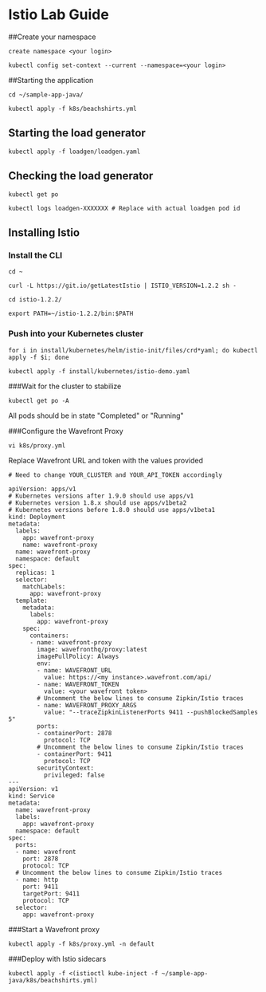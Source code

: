 # Istio Lab Guide

##Create your namespace
```
create namespace <your login>

kubectl config set-context --current --namespace=<your login>
```

##Starting the application
```
cd ~/sample-app-java/

kubectl apply -f k8s/beachshirts.yml
```

## Starting the load generator
```
kubectl apply -f loadgen/loadgen.yaml
```

## Checking the load generator

```
kubectl get po

kubectl logs loadgen-XXXXXXX # Replace with actual loadgen pod id
```

## Installing Istio
### Install the CLI

```
cd ~

curl -L https://git.io/getLatestIstio | ISTIO_VERSION=1.2.2 sh -

cd istio-1.2.2/

export PATH=~/istio-1.2.2/bin:$PATH
```

### Push into your Kubernetes cluster
```
for i in install/kubernetes/helm/istio-init/files/crd*yaml; do kubectl apply -f $i; done

kubectl apply -f install/kubernetes/istio-demo.yaml
```

###Wait for the cluster to stabilize
```
kubectl get po -A
```

All pods should be in state "Completed" or "Running"

###Configure the Wavefront Proxy
```
vi k8s/proxy.yml
```

Replace Wavefront URL and token with the values provided 
```
# Need to change YOUR_CLUSTER and YOUR_API_TOKEN accordingly

apiVersion: apps/v1
# Kubernetes versions after 1.9.0 should use apps/v1
# Kubernetes version 1.8.x should use apps/v1beta2
# Kubernetes versions before 1.8.0 should use apps/v1beta1
kind: Deployment
metadata:
  labels:
    app: wavefront-proxy
    name: wavefront-proxy
  name: wavefront-proxy
  namespace: default
spec:
  replicas: 1
  selector:
    matchLabels:
      app: wavefront-proxy
  template:
    metadata:
      labels:
        app: wavefront-proxy
    spec:
      containers:
      - name: wavefront-proxy
        image: wavefronthq/proxy:latest
        imagePullPolicy: Always
        env:
        - name: WAVEFRONT_URL
          value: https://<my instance>.wavefront.com/api/
        - name: WAVEFRONT_TOKEN
          value: <your wavefront token>
        # Uncomment the below lines to consume Zipkin/Istio traces
        - name: WAVEFRONT_PROXY_ARGS
          value: "--traceZipkinListenerPorts 9411 --pushBlockedSamples 5"
        ports:
        - containerPort: 2878
          protocol: TCP
        # Uncomment the below lines to consume Zipkin/Istio traces
        - containerPort: 9411
          protocol: TCP
        securityContext:
          privileged: false
---
apiVersion: v1
kind: Service
metadata:
  name: wavefront-proxy
  labels:
    app: wavefront-proxy
  namespace: default
spec:
  ports:
  - name: wavefront
    port: 2878
    protocol: TCP
  # Uncomment the below lines to consume Zipkin/Istio traces
  - name: http
    port: 9411
    targetPort: 9411
    protocol: TCP
  selector:
    app: wavefront-proxy
```

###Start a Wavefront proxy

```
kubectl apply -f k8s/proxy.yml -n default
```

###Deploy with Istio sidecars

```
kubectl apply -f <(istioctl kube-inject -f ~/sample-app-java/k8s/beachshirts.yml)
```


